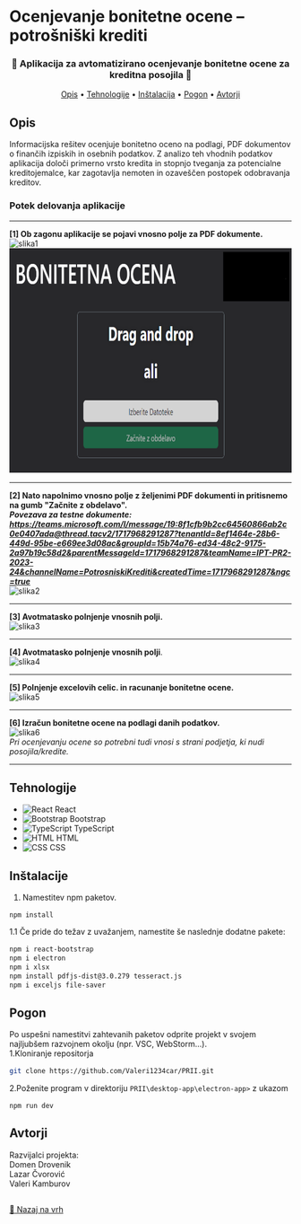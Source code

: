 <a id="top"></a>
# Ocenjevanje bonitetne ocene – potrošniški krediti 
<div align="center">
  <h3>🌟 Aplikacija za avtomatizirano ocenjevanje bonitetne ocene za kreditna posojila 🌟</h3>
</div>

<p align="center">
  <a href="#opis">Opis</a> •
  <a href="#tehnologije">Tehnologije</a> •
  <a href="#inštalacije">Inštalacija</a> •
  <a href="#pogon">Pogon</a> •
  <a href="#avtorji">Avtorji</a>
</p>


## Opis

Informacijska rešitev ocenjuje bonitetno oceno na podlagi, PDF dokumentov o finančih izpiskih in osebnih podatkov. Z analizo teh vhodnih podatkov aplikacija določi primerno vrsto kredita in stopnjo tveganja za potencialne kreditojemalce, kar zagotavlja nemoten in ozaveščen postopek odobravanja kreditov. 

### Potek delovanja aplikacije

---
**[1] Ob zagonu aplikacije se pojavi vnosno polje za PDF dokumente.**
![slika1](https://github.com/Valeri1234car/ReadMeDMTest/assets/152204015/7bb67fec-c60f-4638-89ac-103abda85466) <br>
<img src="./desktop-app/electron-app/logo/slika1.png" alt="React" width="600" height="400">

---

**[2] Nato napolnimo vnosno polje z željenimi PDF dokumenti in pritisnemo na gumb "Začnite z obdelavo".** <br>
***Povezava za testne dokumente: https://teams.microsoft.com/l/message/19:8f1cfb9b2cc64560866ab2c0e0407ada@thread.tacv2/1717968291287?tenantId=8ef1464e-28b6-449d-95be-e669ee3d08ac&groupId=15b74a76-ed34-48c2-9175-2a97b19c58d2&parentMessageId=1717968291287&teamName=IPT-PR2-2023-24&channelName=PotrosniskiKrediti&createdTime=1717968291287&ngc=true*** <br>
![slika2](https://github.com/Valeri1234car/ReadMeDMTest/assets/152204015/05da3e8f-d25a-4661-9dd2-2b37ed278561) <br>

---

**[3] Avotmatasko polnjenje vnosnih polji.** <br>
![slika3](https://github.com/Valeri1234car/ReadMeDMTest/assets/152204015/733014a8-cf8e-4016-a4e2-388b82aa6ab1) <br>

---

**[4] Avotmatasko polnjenje vnosnih polji**. <br>
![slika4](https://github.com/Valeri1234car/ReadMeDMTest/assets/152204015/147ecc87-8f29-42dd-98d1-883258826cf3) <br>

---

**[5] Polnjenje excelovih celic. in racunanje bonitetne ocene.** <br>
![slika5](https://github.com/Valeri1234car/ReadMeDMTest/assets/152204015/a78eee3e-6ec4-4d5a-9dd9-d7dd7293fc15) <br>

---

**[6] Izračun bonitetne ocene na podlagi danih podatkov.** <br>
![slika6](https://github.com/Valeri1234car/ReadMeDMTest/assets/152204015/3d9eb3da-7f97-45e2-a147-76d9c3a21bbd) <br>
*Pri ocenjevanju ocene so potrebni tudi vnosi s strani podjetja, ki nudi posojila/kredite.*

---
## Tehnologije

<ul>
<li><img src="https://reactjs.org/favicon.ico" alt="React" width="30" height="30"> React</li>
<li><img src="https://getbootstrap.com/docs/5.3/assets/brand/bootstrap-logo.svg" alt="Bootstrap" width="30" height="30"> Bootstrap</li>
<li><img src="https://www.typescriptlang.org/favicon.ico" alt="TypeScript" width="30" height="30"> TypeScript</li>
<li><img src="https://cdn.jsdelivr.net/npm/simple-icons@7.17.0/icons/html5.svg" alt="HTML" width="30" height="30"> HTML</li>
<li><img src="https://cdn.jsdelivr.net/npm/simple-icons@7.17.0/icons/css3.svg" alt="CSS" width="30" height="30"> CSS</li>
</ul>

## Inštalacije
1. Namestitev npm paketov.
```
npm install
```
1.1 Če pride do težav z uvažanjem, namestite še naslednje dodatne pakete:
```
npm i react-bootstrap
npm i electron
npm i xlsx
npm install pdfjs-dist@3.0.279 tesseract.js
npm i exceljs file-saver  
```
## Pogon

Po uspešni namestitvi zahtevanih paketov odprite projekt v svojem najljubšem razvojnem okolju (npr. VSC, WebStorm...). <br>
1.Kloniranje repositorja
```sh
git clone https://github.com/Valeri1234car/PRII.git
```
2.Poženite program v direktoriju `PRII\desktop-app\electron-app>` z ukazom
```
npm run dev
```
## Avtorji

Razvijalci projekta: <br>
Domen Drovenik  <br>
Lazar Čvorović <br>
Valeri Kamburov <br>
## 
[🔼 Nazaj na vrh](#top)
